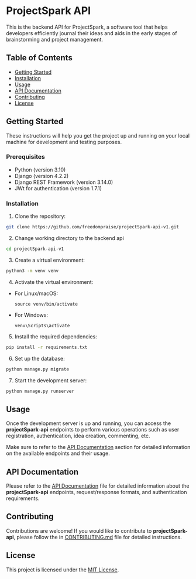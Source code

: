 # ProjectSpark API

This is the backend API for ProjectSpark, a software tool that helps developers efficiently journal their ideas and aids in the early stages of brainstorming and project management.

## Table of Contents
- [Getting Started](#getting-started)
- [Installation](#installation)
- [Usage](#usage)
- [API Documentation](#api-documentation)
- [Contributing](#contributing)
- [License](#license)

## Getting Started

These instructions will help you get the project up and running on your local machine for development and testing purposes.

### Prerequisites

- Python (version 3.10)
- Django (version 4.2.2)
- Django REST Framework (version 3.14.0)
- JWt for authentication (version 1.7.1)

### Installation

1. Clone the repository:

```bash
git clone https://github.com/freedompraise/projectSpark-api-v1.git
```
2. Change working directory to the backend api

```bash
cd projectSpark-api-v1
```

3. Create a virtual environment:

```bash 
python3 -m venv venv
```

4. Activate the virtual environment:
- For Linux/macOS:
  ```
  source venv/bin/activate
  ```
- For Windows:
  ```
  venv\Scripts\activate
  ```

5. Install the required dependencies:
```bash 
pip install -r requirements.txt
```

6. Set up the database:
```sh 
python manage.py migrate
```

7. Start the development server:
```bash 
python manage.py runserver
```

## Usage
Once the development server is up and running, you can access the **projectSpark-api** endpoints to perform various operations such as user registration, authentication, idea creation, commenting, etc.

Make sure to refer to the [API Documentation](#api-documentation) section for detailed information on the available endpoints and their usage.

## API Documentation
Please refer to the [API Documentation](/docs/API_DOCUMENTATION.md) file for detailed information about the **projectSpark-api** endpoints, request/response formats, and authentication requirements.

## Contributing
Contributions are welcome! If you would like to contribute to **projectSpark-api**, please follow the in [CONTRIBUTING.md](/docs/CONTRIBUTING.md) file for detailed instructions.

## License
This project is licensed under the [MIT License](/LICENSE).


